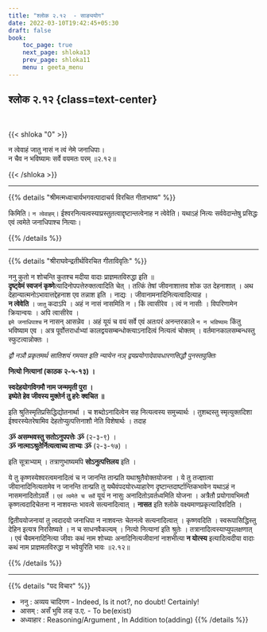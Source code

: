 ```yaml
---
title: "श्लोक २.१२  - साङ्ययोग"
date: 2022-03-10T19:42:45+05:30
draft: false
book:
    toc_page: true
    next_page: shloka13
    prev_page: shloka11
    menu : geeta_menu
---
```




## श्लोक २.१२ {class=text-center}

<br/>

{{< shloka  "0"  >}}

न त्वेवाहं जातु नासं न त्वं नेमे जनाधिपाः।  
न चैव न भविष्यामः सर्वे वयमतः परम् ॥२.१२॥

{{< /shloka >}}

---


{{% details "श्रीमत्मध्वाचार्यभगवत्पादाचर्य विरचित  गीताभाष्य" %}}

किमिति। `न त्वेवाहम्`। 
ईश्वरनित्यत्वस्याप्रस्तुतत्वाद्दृष्टान्तत्वेनाह न त्वेवेति। 
यथाऽहं नित्यः सर्ववेदान्तेषु प्रसिद्धः एवं त्वमेते जनाधिपाश्च 
नित्याः।

{{% /details %}}

---

{{% details "श्रीराघवेन्द्रतीर्थविरचित गीताविवृतिः" %}}

ननु कुतो न शोचन्ति कुतश्च मदीया वादाः प्राज्ञमतविरुद्धा इति ॥  
**दृष्ट्वेमं स्वजनं कृष्णे**त्यादिनोपपत्तेरुक्तत्वादिति चेत्‌ । 
तत्किं तेषां जीवनाशात्तव शोक उत देहनाशात्‌ । 
अथ देहान्यात्मनोऽभावात्तद्देहनाश एव तन्नाश इति । नाद्यः  । 
जीवानामनादिनित्यत्वादित्याह ।   
**न त्वेवेति** । `जातु` कदाऽपि ।
अहं न नासं नासमिति न । किं त्वासीरेव । त्वं न नासीः ।
विपरिणामेन क्रियान्वयः । अपि त्वासीरेव ।  
`इमे जनाधिपाश्च` न नासन्‌
आसन्नेव । अहं यूयं च वयं सर्वे एवं अतःपरं अनन्तरकाले `न न भविष्यामः`
किंतु भविष्याम एव । अत्र पूर्वोत्तरार्धाभ्यां 
कालद्वयसम्बन्धोक्त्याऽनादित्वं नित्यत्वं चोक्तम्‌ । 
वर्तमानकालसम्बन्धस्तु स्फुटत्वान्नोक्तः ।  

*द्वौ नञौ प्रकृतमर्थ सातिशयं गमयत इति न्यायेन नञ् द्वयप्रयोगादेवावधारणसिद्धौ  पुनस्तवुक्तिः*

**नित्यो नित्यानां (काठक २-५-१३) ।**   

**स्वदेहयोगविगमौ नाम जन्ममृती पुरा ।**  
**इष्येते हेव जीवस्य मुक्तेर्न तु हरेः क्वचित ॥**

इति श्रुतिस्मृतिप्रसिद्धिद्योतनार्था । च शब्दोऽनादित्वेन सह 
नित्यत्वस्य समुच्यार्थः । तुशब्दस्तु स्मृत्युक्तदिशा ईश्वरस्येतरेषामिव देहतोप्युत्पत्तिनाशौ नेति विशेषार्थः ।   तदाह

**ૐ असम्भवस्तु सतोऽनुपपत्तेः ૐ** (२-३-९) ।  
**ૐ नात्माऽश्रुतेर्नित्यत्वाच्य ताभ्यः ૐ** (२-३-१७) ।

इति सूत्राभ्याम्‌ । तत्राणुभाष्यमपि  **सोऽनुत्पत्तिलय** इति ।  

ये तु कृष्णस्येश्वरत्वमनादित्वं च न जानन्ति तान्प्रति 
यथाश्रुतैवोक्तयोजना । ये तु तज्ज्ञात्वा जीवानादिनित्यतामेव न जानन्ति 
तान्प्रति तु यथैवंपदयोरध्याहारेण दृष्टान्तदार्ष्टान्तिकभावेन यथाऽहं न 
नासमनादितोऽवर्ते । `एवं त्वमेते च सर्वे`
यूयं न नासुः अनादितोऽवर्तध्वमिति योजना । अत्रैतौ प्रयोगावभिमतौ
कृष्णत्वदादिचेतना न नाशवन्तः भावत्वे सत्यनादित्वात्‌ । **नासत** इति 
श्लोके वक्ष्यमाणप्रकृत्यादिवदिति ।   

द्वितीययोजनायां तु त्वदादयो जनाधिपा न नाशवन्तः चेतनत्वे सत्यनादित्वात्‌ ।
कृष्णवदिति । स्वरूपासिद्धिस्तु देहिन इत्यत्र निरसिष्यते । न च साधनवैकल्यम्‌ । 
नित्यो नित्यानां इति श्रुतेः । तत्रानादित्वस्याप्युपलक्षणात्‌ । एवं 
चैवमनादिनित्या जीवाः कथं नाम शोच्याः  अनादिनित्यजीवानां नाशभीत्या 
**न योत्स्य** इत्यादित्वदीया वादाः कथं नाम प्राज्ञमतविरुद्धा न भवेयुरिति भावः 
॥२.१२॥

{{% /details %}}


---

{{% details "पद विचार" %}}

- ननु : अव्यय चादिगण - Indeed, Is it not?, no doubt! Certainly!
- आसम् : असँ भुवि लङ् उ.ए. - To be(exist)
- अध्याहार : Reasoning/Argument , In Addition to(adding)
{{% /details %}}
